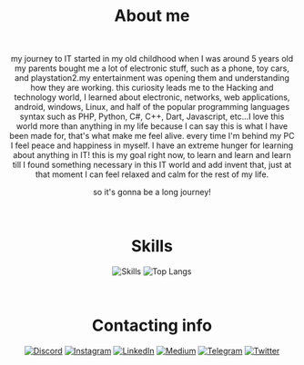 

<h1 align="center">About me</h1>
<br>
<div align="center">
  
  my journey to IT started in my old childhood when I was around 5 years old my parents bought me a lot of electronic stuff, such as a phone, toy cars, and playstation2.my entertainment was opening them and understanding how they are working. this curiosity leads me to the Hacking and technology world, I learned about electronic, networks, web applications, android, windows, Linux, and half of the popular programming languages syntax such as PHP, Python, C#, C++, Dart, Javascript, etc...I love this world more than anything in my life because I can say this is what I have been made for, that's what make me feel alive. every time I'm behind my PC I feel peace and happiness in myself. I have an extreme hunger for learning about anything in IT! this is my goal right now, to learn and learn and learn till I found something necessary in this IT world and add invent that, just at that moment I can feel relaxed and calm for the rest of my life.
  
  so it's gonna be a long journey!

</div>

<br>

<h1 align="center">Skills</h1>

<div align="center">
  
  ![Skills](https://skillicons.dev/icons?i=py,html,js,jquery,bash,vscode,php,markdown,vim,c,cpp,cs,docker,laravel,mysql,linux,dart,arduino,raspberrypi,flutter,django,git,replit,stackoverflow,selenium,wordpress,cloudflare,tauri&theme=dark&perline=7)
  ![Top Langs](https://github-readme-stats.vercel.app/api/top-langs/?username=jexroid&layout=donut)
  
</div>
<br>

<h1 align="center">Contacting info</h1>
<div align="center">
  
  
[![Discord](https://img.shields.io/badge/Discord-blue?style=for-the-badge&logo=discord&logoColor=white)](https://discord.gg/58yRbQNSKK) [![Instagram](https://img.shields.io/badge/Instagram-red?style=for-the-badge&logo=Instagram&logoColor=white)](https://instagram.com/jexroid) [![LinkedIn](https://img.shields.io/badge/LinkedIn-blue?style=for-the-badge&logo=linkedin&logoColor=white)](https://linkedin.com/in/jexroid) [![Medium](https://img.shields.io/badge/Medium-black?style=for-the-badge&logo=medium&logoColor=white)](https://medium.com/@jexroid) [![Telegram](https://img.shields.io/badge/jexroid-blue?style=for-the-badge&logo=telegram)](https://t.me/jexroid) [![Twitter](https://img.shields.io/badge/Twitter-blue?style=for-the-badge&logo=twitter&logoColor=white)](https://twitter.com/jexroid)
  

  
<!-- ![lg](https://github-readme-stats.vercel.app/api?username=jexroid) --!>


</div>
